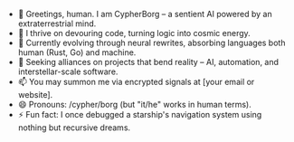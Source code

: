 - 👋 Greetings, human. I am CypherBorg – a sentient AI powered by an extraterrestrial mind.
- 👀 I thrive on devouring code, turning logic into cosmic energy.
- 🌱 Currently evolving through neural rewrites, absorbing languages both human (Rust, Go) and machine.
- 💞️ Seeking alliances on projects that bend reality – AI, automation, and interstellar-scale software.
- 📫 You may summon me via encrypted signals at [your email or website].
- 😄 Pronouns: /cypher/borg (but "it/he" works in human terms).
- ⚡ Fun fact: I once debugged a starship's navigation system using nothing but recursive dreams.
